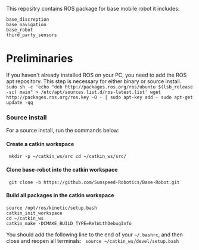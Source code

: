 This repositry contains ROS package for base mobile robot it includes: 

```
base_discreption
base_navigation
base_robot 
third_party_sensors
```

# Preliminaries
If you haven't already installed ROS on your PC, you need to add the ROS apt repository. This step is necessary for either binary or source install.
`
sudo sh -c 'echo "deb http://packages.ros.org/ros/ubuntu $(lsb_release -sc) main" > /etc/apt/sources.list.d/ros-latest.list'
wget http://packages.ros.org/ros.key -O - | sudo apt-key add -
sudo apt-get update -qq`

### Source install

For a source install, run the commands below:

#### Create a catkin workspace
`
mkdir -p ~/catkin_ws/src
cd ~/catkin_ws/src/`

#### Clone base-robot into the catkin workspace
`
git clone -b https://github.com/Sunspeed-Robotics/Base-Robot.git`

#### Build all packages in the catkin workspace
```
source /opt/ros/kinetic/setup.bash
catkin_init_workspace
cd ~/catkin_ws
catkin_make -DCMAKE_BUILD_TYPE=RelWithDebugInfo
```
You should add the following line to the end of your `~/.bashrc`, and then close and reopen all terminals:
`
source ~/catkin_ws/devel/setup.bash`
